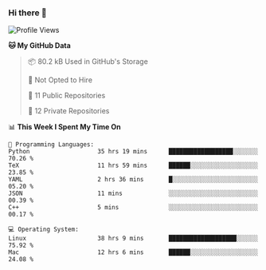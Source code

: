 ### Hi there 👋

<!--
**huayuan4396/huayuan4396** is a ✨ _special_ ✨ repository because its `README.md` (this file) appears on your GitHub profile.

Here are some ideas to get you started:

- 🔭 I’m currently working on ...
- 🌱 I’m currently learning ...
- 👯 I’m looking to collaborate on ...
- 🤔 I’m looking for help with ...
- 💬 Ask me about ...
- 📫 How to reach me: ...
- 😄 Pronouns: ...
- ⚡ Fun fact: ...
-->

<!--START_SECTION:waka-->
![Profile Views](http://img.shields.io/badge/Profile%20Views-1-blue)

**🐱 My GitHub Data** 

> 📦 80.2 kB Used in GitHub's Storage 
 > 
> 🚫 Not Opted to Hire
 > 
> 📜 11 Public Repositories 
 > 
> 🔑 12 Private Repositories 
 > 
📊 **This Week I Spent My Time On** 

```text
💬 Programming Languages: 
Python                   35 hrs 19 mins      ██████████████████░░░░░░░   70.26 % 
TeX                      11 hrs 59 mins      ██████░░░░░░░░░░░░░░░░░░░   23.85 % 
YAML                     2 hrs 36 mins       █░░░░░░░░░░░░░░░░░░░░░░░░   05.20 % 
JSON                     11 mins             ░░░░░░░░░░░░░░░░░░░░░░░░░   00.39 % 
C++                      5 mins              ░░░░░░░░░░░░░░░░░░░░░░░░░   00.17 % 

💻 Operating System: 
Linux                    38 hrs 9 mins       ███████████████████░░░░░░   75.92 % 
Mac                      12 hrs 6 mins       ██████░░░░░░░░░░░░░░░░░░░   24.08 % 
```


<!--END_SECTION:waka-->
